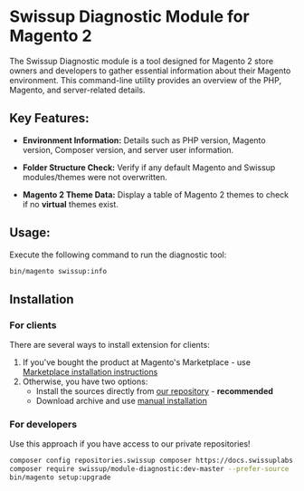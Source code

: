 # Swissup Diagnostic Module for Magento 2

The Swissup Diagnostic module is a tool designed for Magento 2 store owners and developers to gather essential information about their Magento environment. This command-line utility provides an overview of the PHP, Magento, and server-related details.

## Key Features:

- **Environment Information:** Details such as PHP version, Magento version, Composer version, and server user information.
  
- **Folder Structure Check:** Verify if any default Magento and Swissup modules/themes were not overwritten.

- **Magento 2 Theme Data:** Display a table of Magento 2 themes to check if no **virtual** themes exist.

## Usage:

Execute the following command to run the diagnostic tool:

```bash
bin/magento swissup:info
```

## Installation

### For clients

There are several ways to install extension for clients:

 1. If you've bought the product at Magento's Marketplace - use
    [Marketplace installation instructions](https://docs.magento.com/marketplace/user_guide/buyers/install-extension.html)
 2. Otherwise, you have two options:
    - Install the sources directly from [our repository](https://docs.swissuplabs.com/m2/extensions/diagnostic/installation/composer/) - **recommended**
    - Download archive and use [manual installation](https://docs.swissuplabs.com/m2/extensions/diagnostic/installation/manual/)

### For developers

Use this approach if you have access to our private repositories!

```bash
composer config repositories.swissup composer https://docs.swissuplabs.com/packages/
composer require swissup/module-diagnostic:dev-master --prefer-source
bin/magento setup:upgrade
```